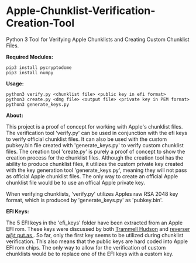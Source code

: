 # Apple-Chunklist-Verification-Creation-Tool
Python 3 Tool for Verifying Apple Chunklists and Creating Custom Chunklist Files.

__Required Modules:__
```
pip3 install pycryptodome
pip3 install numpy
```

__Usage:__
```
python3 verify.py <chunklist file> <public key in efi format>
python3 create.py <dmg file> <output file> <private key in PEM format>
python3 generate_keys.py
```

__About:__

This project is a proof of concept for working with Apple's chunklist files. The verification tool 'verify.py' can be used in conjunction with the efi keys to verify official chunklist files. It can also be used with the custom pubkey.bin file created with 'generate_keys.py' to verify custom chunklist files. The creation tool 'create.py' is purely a proof of concept to show the creation process for the chunklist files. Although the creation tool has the ability to produce chunklist files, it utilizes the custom private key created with the key generation tool 'generate_keys.py', meaning they will not pass as official Apple chunklist files. The only way to create an official Apple chunklist file would be to use an offical Apple private key.

When verifying chunklists, 'verify.py' utilizes Apples raw RSA 2048 key format, which is produced by 'generate_keys.py' as 'pubkey.bin'.

__EFI Keys:__

The 5 EFI keys in the 'efi_keys' folder have been extracted from an Apple EFI rom. These keys were discussed by both <a href = "https://trmm.net/Thunderstrike_31c3">Trammell Hudson</a> and <a href = "https://reverse.put.as/2016/06/25/apple-efi-firmware-passwords-and-the-scbo-myth/"> reverser a@t put.as </a>. So far, only the first key seems to be utilized during chunklist verification. This also means that the public keys are hard coded into Apple EFI rom chips. The only way to allow for the verification of custom chunklists would be to replace one of the EFI keys with a custom key.
